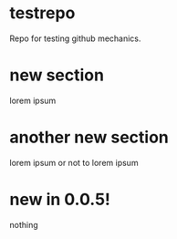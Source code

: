 # testrepo
Repo for testing github mechanics.

# new section
lorem ipsum

# another new section
lorem ipsum or not to lorem ipsum

# new in 0.0.5!
nothing
